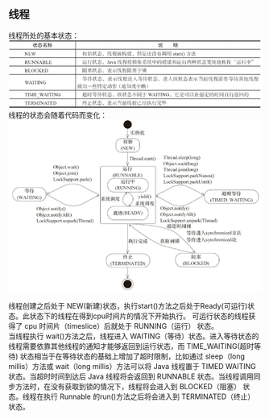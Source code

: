 ## 线程
线程所处的基本状态：  
![线程所处的基本状态](../picture/Java线程的状态.png)
线程的状态会随着代码而变化：
![线程状态变迁](../picture/Java%20线程状态变迁.png)

线程创建之后处于 NEW(新建)状态，执行start()方法之后处于Ready(可运行)状态。此状态下的线程在得到cpu时间片的情况下开始执行。
可运行状态的线程获得了 cpu 时间片（timeslice）后就处于 RUNNING（运行） 状态。   
当线程执行 wait()方法之后，线程进入 WAITING（等待）状态。进入等待状态的线程需要依靠其他线程的通知才能够返回到运行状态，而 TIME_WAITING(超时等待) 状态相当于在等待状态的基础上增加了超时限制，比如通过 sleep（long millis）方法或 wait（long millis）方法可以将 Java 线程置于 TIMED WAITING 状态。当超时时间到达后 Java 线程将会返回到 RUNNABLE 状态。当线程调用同步方法时，在没有获取到锁的情况下，线程将会进入到 BLOCKED（阻塞） 状态。线程在执行 Runnable 的run()方法之后将会进入到 TERMINATED（终止） 状态。


